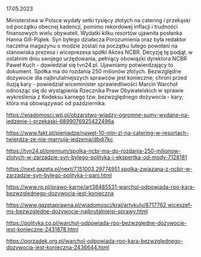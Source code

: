 17.05.2023

Ministerstwa w Polsce wydały setki tysięcy złotych na catering i przekąski od początku obecnej kadencji, pomimo rekordowej inflacji i trudności finansowych wielu obywateli. Wydatki kilku resortów ujawniła posłanka Hanna Gill-Piątek. Syn byłego działacza Porozumienia oraz była redaktor naczelna magazynu o modzie zostali na początku lutego powołani na stanowiska prezesa i wiceprezesa spółki Akces NCBR. Decyzję tę podjął, w ostatnim dniu swojego urzędowania, pełniący obowiązki dyrektora NCBR Paweł Kuch - dowiedział się tvn24.pl. Ujawniamy potwierdzający to dokument. Spółka ma do rozdania 250 milionów złotych. Bezwzględne dożywocie dla najbrutalniejszych sprawców jest konieczne; chroni przed iluzją kary - powiedział wiceminister sprawiedliwości Marcin Warchoł odnosząc się do wystąpienia Rzecznika Praw Obywatelskich w sprawie wykreślenia z Kodeksu karnego tzw. bezwzględnego dożywocia - kary, która ma obowiązywać od października.

https://wiadomosci.wp.pl/obzarstwo-wladzy-ogromne-sumy-wydane-na-jedzenie-i-przekaski-6899076925422496a

https://www.fakt.pl/pieniadze/nawet-10-mln-zl-na-catering-w-resortach-twierdza-ze-nie-marnuja-jedzenia/dbdj7kc

https://tvn24.pl/premium/spolka-ncbr-ma-do-rozdania-250-milionow-zlotych-w-zarzadzie-syn-bylego-polityka-i-ekspertka-od-mody-7128181

https://next.gazeta.pl/next/7,151003,29774951,spolka-zwiazana-z-ncbir-w-zarzadzie-syn-bylego-polityka-i-pani.html

https://www.rp.pl/prawo-karne/art38485531-warchol-odpowiada-rpo-kara-bezwzglednego-dozywocia-jest-konieczna

https://www.gazetaprawna.pl/wiadomosci/kraj/artykuly/8717762,wiceszef-ms-bezwzgledne-dozywocie-najbrutalniejsi-sprawy.html

https://polityka.co.pl/warchol-odpowiada-rpo-bezwzgledne-dozywocie-jest-konieczne-2431878.html

https://porzadek.org.pl/warchol-odpowiada-rpo-kara-bezwzglednego-dozywocia-jest-konieczna-2436644.html